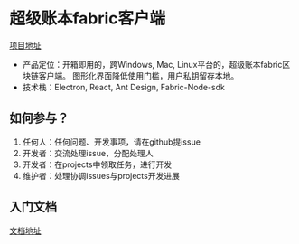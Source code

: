 # 超级账本fabric客户端
[项目地址](https://github.com/blockchain-desktop/hyperledger-fabric-desktop)  
* 产品定位：开箱即用的，跨Windows, Mac, Linux平台的，超级账本fabric区块链客户端。
图形化界面降低使用门槛，用户私钥留存本地。
* 技术栈：Electron, React, Ant Design, Fabric-Node-sdk  


## 如何参与？
1. 任何人：任何问题、开发事项，请在github提issue
2. 开发者：交流处理issue，分配处理人
3. 开发者：在projects中领取任务，进行开发
4. 维护者：处理协调issues与projects开发进展

## 入门文档
[文档地址](./doc/index.md)
